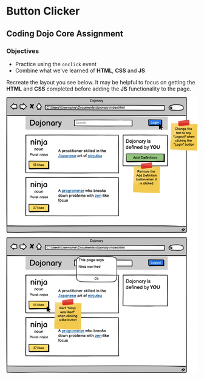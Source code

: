 # Button Clicker

## Coding Dojo Core Assignment

### Objectives

* Practice using the ```onclick``` event
* Combine what we've learned of **HTML**, **CSS** and **JS**

Recreate the layout you see below. It may be helpful to focus on getting the **HTML** and **CSS** completed before adding the **JS** functionality to the page.

![reference](./reference.png)
